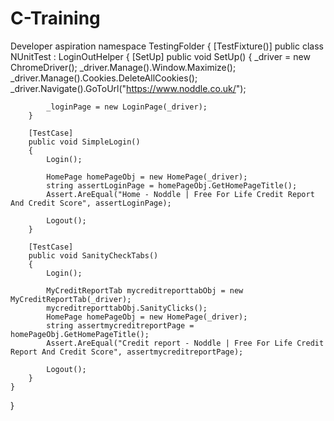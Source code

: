 # C-Training
Developer aspiration
namespace TestingFolder
{
    [TestFixture()]
    public class NUnitTest : LoginOutHelper
    {
        [SetUp]
        public void SetUp()
        {
            _driver = new ChromeDriver();
            _driver.Manage().Window.Maximize();
            _driver.Manage().Cookies.DeleteAllCookies();
            _driver.Navigate().GoToUrl("https://www.noddle.co.uk/");

            _loginPage = new LoginPage(_driver);
        }
        
        [TestCase]
        public void SimpleLogin()
        {
            Login();

            HomePage homePageObj = new HomePage(_driver);
            string assertLoginPage = homePageObj.GetHomePageTitle();
            Assert.AreEqual("Home - Noddle | Free For Life Credit Report And Credit Score", assertLoginPage);

            Logout();
        }
        
        [TestCase]
        public void SanityCheckTabs()
        {
            Login();

            MyCreditReportTab mycreditreporttabObj = new MyCreditReportTab(_driver);
            mycreditreporttabObj.SanityClicks();
            HomePage homePageObj = new HomePage(_driver);
            string assertmycreditreportPage = homePageObj.GetHomePageTitle();
            Assert.AreEqual("Credit report - Noddle | Free For Life Credit Report And Credit Score", assertmycreditreportPage);

            Logout();
        }
    }
}
